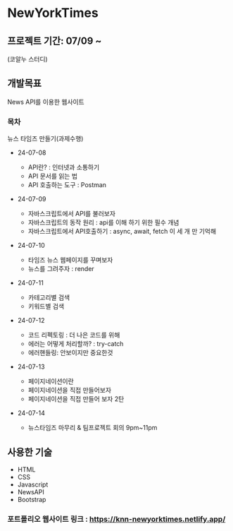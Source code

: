 # NewYorkTimes

## 프로젝트 기간: 07/09 ~

(코알누 스터디)

## 개발목표

News API를 이용한 웹사이트

### 목차

뉴스 타임즈 만들기(과제수행)

- 24-07-08

  - API란? : 인터넷과 소통하기
  - API 문서를 읽는 법
  - API 호출하는 도구 : Postman

- 24-07-09

  - 자바스크립트에서 API를 불러보자
  - 자바스크립트의 동작 원리 : api를 이해 하기 위한 필수 개념
  - 자바스크립트에서 API호출하기 : async, await, fetch 이 세 개 만 기억해

- 24-07-10

  - 타임즈 뉴스 웹페이지를 꾸며보자
  - 뉴스를 그려주자 : render

- 24-07-11

  - 카테고리별 검색
  - 키워드별 검색

- 24-07-12

  - 코드 리펙토링 : 더 나은 코드를 위해
  - 에러는 어떻게 처리할까? : try-catch
  - 에러핸들링: 안보이지만 중요한것

- 24-07-13

  - 페이지네이션이란
  - 페이지네이션을 직접 만들어보자
  - 페이지네이션을 직접 만들어 보자 2탄

- 24-07-14

  - 뉴스타임즈 마무리 & 팀프로젝트 회의 9pm~11pm

## 사용한 기술

- HTML
- CSS
- Javascript
- NewsAPI
- Bootstrap

### 포트폴리오 웹사이트 링크 : <https://knn-newyorktimes.netlify.app/>
